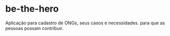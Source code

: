 # be-the-hero
Aplicação para cadastro de ONGs, seus casos e necessidades. para que as pessoas possam contribuir.
